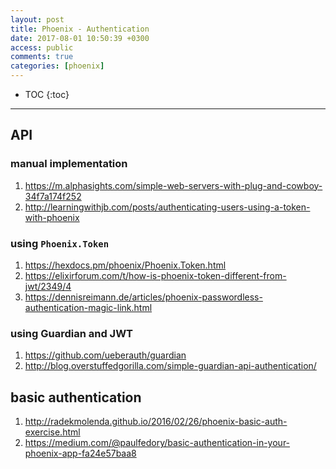 ```yaml
---
layout: post
title: Phoenix - Authentication
date: 2017-08-01 10:50:39 +0300
access: public
comments: true
categories: [phoenix]
---
```


<!-- more -->

* TOC
{:toc}
<hr>

API
---

### manual implementation

1. <https://m.alphasights.com/simple-web-servers-with-plug-and-cowboy-34f7a174f252>
2. <http://learningwithjb.com/posts/authenticating-users-using-a-token-with-phoenix>

### using `Phoenix.Token`

1. <https://hexdocs.pm/phoenix/Phoenix.Token.html>
2. <https://elixirforum.com/t/how-is-phoenix-token-different-from-jwt/2349/4>
3. <https://dennisreimann.de/articles/phoenix-passwordless-authentication-magic-link.html>

### using Guardian and JWT

1. <https://github.com/ueberauth/guardian>
2. <http://blog.overstuffedgorilla.com/simple-guardian-api-authentication/>

basic authentication
--------------------

1. <http://radekmolenda.github.io/2016/02/26/phoenix-basic-auth-exercise.html>
2. <https://medium.com/@paulfedory/basic-authentication-in-your-phoenix-app-fa24e57baa8>
